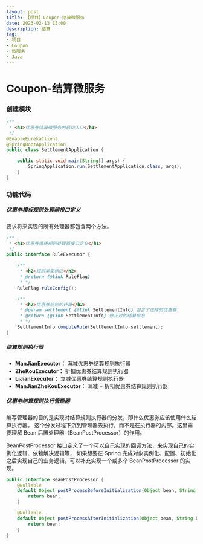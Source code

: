 ```yaml
---
layout: post
title: 【项目】Coupon-结算微服务
date: 2023-02-13 13:00
description: 结算
tag:
- 项目
- Coupon
- 微服务
- Java
---
```


# Coupon-结算微服务

### 创建模块

```java
/**
 * <h1>优惠券结算微服务的启动入口</h1>
 */
@EnableEurekaClient
@SpringBootApplication
public class SettlementApplication {

    public static void main(String[] args) {
        SpringApplication.run(SettlementApplication.class, args);
    }
}

```

### 功能代码

##### 优惠券模板规则处理器接口定义

要求将来实现的所有处理器都包含两个方法。

```java
/**
 * <h1>优惠券模板规则处理器接口定义</h1>
 */
public interface RuleExecutor {

    /**
     * <h2>规则类型标记</h2>
     * @return {@link RuleFlag}
     * */
    RuleFlag ruleConfig();

    /**
     * <h2>优惠券规则的计算</h2>
     * @param settlement {@link SettlementInfo} 包含了选择的优惠券
     * @return {@link SettlementInfo} 修正过的结算信息
     * */
    SettlementInfo computeRule(SettlementInfo settlement);
}
```

##### 结算规则执行器


* **ManJianExecutor：** 满减优惠券结算规则执行器
* **ZheKouExecutor：** 折扣优惠券结算规则执行器
* **LiJianExecutor：** 立减优惠券结算规则执行器
* **ManJianZheKouExecutor：** 满减 + 折扣优惠券结算规则执行器

##### 优惠券结算规则执行管理器

编写管理器的目的是实现对结算规则执行器的分发，即什么优惠券应该使用什么结算执行器。
这个分发过程下沉到管理器去执行，而不是在执行器的内部。这里需要理解 Bean 后置处理器（BeanPostProcessor）的作用。

BeanPostProcessor 接口定义了一个可以自己实现的回调方法，来实现自己的实例化逻辑、依赖解决逻辑等，
如果想要在 Spring 完成对象实例化、配置、初始化之后实现自己的业务逻辑，可以补充实现一个或多个 BeanPostProcessor 的实现。

```java
public interface BeanPostProcessor {
    @Nullable
    default Object postProcessBeforeInitialization(Object bean, String beanName) throws BeansException {
        return bean;
    }

    @Nullable
    default Object postProcessAfterInitialization(Object bean, String beanName) throws BeansException {
        return bean;
    }
}
```
